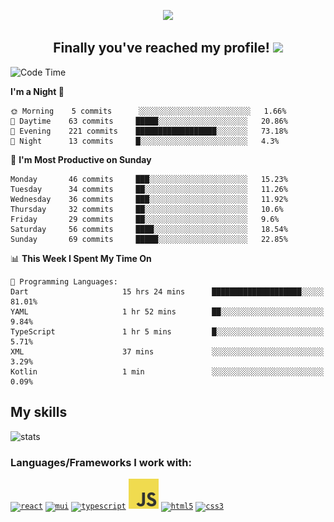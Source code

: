 <p align="center">
  <img src="https://user-images.githubusercontent.com/102032437/162972217-d9d013af-ed44-46cb-bd0c-aaf87b5200e7.gif">
</p>

<h2 align="center">
  Finally you've reached my profile!
  <img src="https://media.giphy.com/media/hvRJCLFzcasrR4ia7z/giphy.gif" width="28">
</h2>

<!--START_SECTION:waka-->
![Code Time](http://img.shields.io/badge/Code%20Time-285%20hrs%2044%20mins-blue)

**I'm a Night 🦉** 

```text
🌞 Morning    5 commits      ░░░░░░░░░░░░░░░░░░░░░░░░░   1.66% 
🌆 Daytime    63 commits     █████░░░░░░░░░░░░░░░░░░░░   20.86% 
🌃 Evening    221 commits    ██████████████████░░░░░░░   73.18% 
🌙 Night      13 commits     █░░░░░░░░░░░░░░░░░░░░░░░░   4.3%

```
📅 **I'm Most Productive on Sunday** 

```text
Monday       46 commits     ███░░░░░░░░░░░░░░░░░░░░░░   15.23% 
Tuesday      34 commits     ██░░░░░░░░░░░░░░░░░░░░░░░   11.26% 
Wednesday    36 commits     ███░░░░░░░░░░░░░░░░░░░░░░   11.92% 
Thursday     32 commits     ██░░░░░░░░░░░░░░░░░░░░░░░   10.6% 
Friday       29 commits     ██░░░░░░░░░░░░░░░░░░░░░░░   9.6% 
Saturday     56 commits     ████░░░░░░░░░░░░░░░░░░░░░   18.54% 
Sunday       69 commits     █████░░░░░░░░░░░░░░░░░░░░   22.85%

```


📊 **This Week I Spent My Time On** 

```text
💬 Programming Languages: 
Dart                     15 hrs 24 mins      ████████████████████░░░░░   81.01% 
YAML                     1 hr 52 mins        ██░░░░░░░░░░░░░░░░░░░░░░░   9.84% 
TypeScript               1 hr 5 mins         █░░░░░░░░░░░░░░░░░░░░░░░░   5.71% 
XML                      37 mins             ░░░░░░░░░░░░░░░░░░░░░░░░░   3.29% 
Kotlin                   1 min               ░░░░░░░░░░░░░░░░░░░░░░░░░   0.09%

```


<!--END_SECTION:waka-->

<h2>My skills</h2>

<img src="https://github-readme-stats.vercel.app/api?username=etczrn&count_private=true&show_icons=true&hide_border=true&bg_color=45deg,185a9d,43cea2&title_color=ffffff&text_color=ffffff&icon_color=ffffff" alt="stats">

### Languages/Frameworks I work with:

<code><a href="https://reactjs.org/"><img alt="react" title="react" src="https://cdn.jsdelivr.net/gh/devicons/devicon/icons/react/react-original.svg" height="48"></a></code>
<code><a href="https://mui.com/"><img alt="mui" title="mui" src="https://cdn.jsdelivr.net/gh/devicons/devicon/icons/materialui/materialui-original.svg" height="48"></a></code>
<code><a href="https://www.typescriptlang.org/"><img alt="typescript" title="typescript" src="https://cdn.jsdelivr.net/gh/devicons/devicon/icons/typescript/typescript-original.svg" height="48"></a></code>
<code><a href="https://developer.mozilla.org/en-US/docs/Web/JavaScript"><img alt="JavaScript" title="JavaScript" src="https://raw.githubusercontent.com/github/explore/80688e429a7d4ef2fca1e82350fe8e3517d3494d/topics/javascript/javascript.png" height="48"></a></code>
<code><a href="https://dev.w3.org/html5/html-author/"><img alt="html5" title="html5" src="https://cdn.jsdelivr.net/gh/devicons/devicon/icons/html5/html5-original.svg" height="48"></a></code>
<code><a href="https://www.w3.org/TR/css/"><img alt="css3" title="css3" src="https://cdn.jsdelivr.net/gh/devicons/devicon/icons/css3/css3-original.svg" height="48"></a></code>

